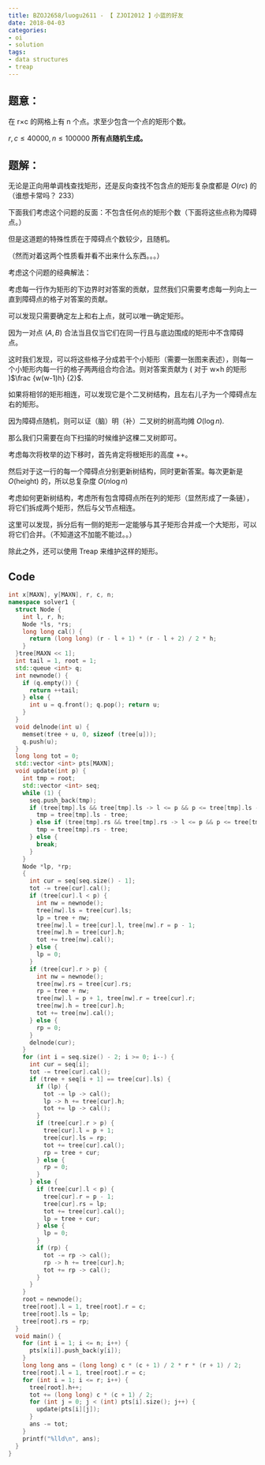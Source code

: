 ```yaml
---
title: BZOJ2658/luogu2611 - 【 ZJOI2012 】小蓝的好友
date: 2018-04-03
categories:
- oi
- solution
tags:
- data structures
- treap
---
```


## 题意：

在 r×c 的网格上有 n 个点。求至少包含一个点的矩形个数。

$r, c \leq 40000, n \leq 100000$ **所有点随机生成。**

<!--- more --->

## 题解：

无论是正向用单调栈查找矩形，还是反向查找不包含点的矩形复杂度都是 $O(rc)$ 的（谁想卡常吗？ 233）

下面我们考虑这个问题的反面：不包含任何点的矩形个数（下面将这些点称为障碍点。）

但是这道题的特殊性质在于障碍点个数较少，且随机。

（然而对着这两个性质看并看不出来什么东西。。。）

考虑这个问题的经典解法：

考虑每一行作为矩形的下边界时对答案的贡献，显然我们只需要考虑每一列向上一直到障碍点的格子对答案的贡献。

可以发现只需要确定左上和右上点，就可以唯一确定矩形。

因为一对点 $(A, B)$ 合法当且仅当它们在同一行且与底边围成的矩形中不含障碍点。

这时我们发现，可以将这些格子分成若干个小矩形（需要一张图来表述），则每一个小矩形内每一行的格子两两组合均合法。则对答案贡献为 ( 对于 w×h 的矩形 )$\frac {w(w-1)h} {2}$.

如果将相邻的矩形相连，可以发现它是个二叉树结构，且左右儿子为一个障碍点左右的矩形。

因为障碍点随机，则可以证（脑）明（补）二叉树的树高均摊 $O(\log n)$.

那么我们只需要在向下扫描的时候维护这棵二叉树即可。

考虑每次将枚举的边下移时，首先肯定将根矩形的高度 ++。

然后对于这一行的每一个障碍点分别更新树结构，同时更新答案。每次更新是 $O(\text{height})$ 的，所以总复杂度 $O(n \log n)$

考虑如何更新树结构，考虑所有包含障碍点所在列的矩形（显然形成了一条链），将它们拆成两个矩形，然后与父节点相连。

这里可以发现，拆分后有一侧的矩形一定能够与其子矩形合并成一个大矩形，可以将它们合并。（不知道这不加能不能过。。）

除此之外，还可以使用 Treap 来维护这样的矩形。

## Code

```cpp
int x[MAXN], y[MAXN], r, c, n;
namespace solver1 {
  struct Node {
    int l, r, h;
    Node *ls, *rs;
    long long cal() {
      return (long long) (r - l + 1) * (r - l + 2) / 2 * h;
    }
  }tree[MAXN << 1];
  int tail = 1, root = 1;
  std::queue <int> q;
  int newnode() {
    if (q.empty()) {
      return ++tail;
    } else {
      int u = q.front(); q.pop(); return u;
    }
  }
  void delnode(int u) {
    memset(tree + u, 0, sizeof (tree[u]));
    q.push(u);
  }
  long long tot = 0;
  std::vector <int> pts[MAXN];
  void update(int p) {
    int tmp = root;
    std::vector <int> seq;
    while (1) {
      seq.push_back(tmp);
      if (tree[tmp].ls && tree[tmp].ls -> l <= p && p <= tree[tmp].ls -> r) {
        tmp = tree[tmp].ls - tree;
      } else if (tree[tmp].rs && tree[tmp].rs -> l <= p && p <= tree[tmp].rs -> r) {
        tmp = tree[tmp].rs - tree;
      } else {
        break;
      }
    }
    Node *lp, *rp;
    {
      int cur = seq[seq.size() - 1];
      tot -= tree[cur].cal();
      if (tree[cur].l < p) { 
        int nw = newnode();
        tree[nw].ls = tree[cur].ls;
        lp = tree + nw;
        tree[nw].l = tree[cur].l, tree[nw].r = p - 1;
        tree[nw].h = tree[cur].h;
        tot += tree[nw].cal();
      } else {
        lp = 0;
      }
      if (tree[cur].r > p) {
        int nw = newnode();
        tree[nw].rs = tree[cur].rs;
        rp = tree + nw;
        tree[nw].l = p + 1, tree[nw].r = tree[cur].r;
        tree[nw].h = tree[cur].h;
        tot += tree[nw].cal();
      } else {
        rp = 0;
      }
      delnode(cur);
    }
    for (int i = seq.size() - 2; i >= 0; i--) {
      int cur = seq[i];
      tot -= tree[cur].cal();
      if (tree + seq[i + 1] == tree[cur].ls) {
        if (lp) { 
          tot -= lp -> cal();
          lp -> h += tree[cur].h;
          tot += lp -> cal();
        }
        if (tree[cur].r > p) {
          tree[cur].l = p + 1;
          tree[cur].ls = rp;
          tot += tree[cur].cal();
          rp = tree + cur;
        } else {
          rp = 0;
        }
      } else {
        if (tree[cur].l < p) {
          tree[cur].r = p - 1;
          tree[cur].rs = lp;
          tot += tree[cur].cal();
          lp = tree + cur;
        } else {
          lp = 0;
        }
        if (rp) {
          tot -= rp -> cal();
          rp -> h += tree[cur].h;
          tot += rp -> cal();
        }
      }
    }
    root = newnode();
    tree[root].l = 1, tree[root].r = c;
    tree[root].ls = lp;
    tree[root].rs = rp;
  }
  void main() {
    for (int i = 1; i <= n; i++) {
      pts[x[i]].push_back(y[i]);
    }
    long long ans = (long long) c * (c + 1) / 2 * r * (r + 1) / 2;
    tree[root].l = 1, tree[root].r = c;
    for (int i = 1; i <= r; i++) {
      tree[root].h++;
      tot += (long long) c * (c + 1) / 2;
      for (int j = 0; j < (int) pts[i].size(); j++) {
        update(pts[i][j]);
      }
      ans -= tot;
    }
    printf("%lld\n", ans);
  }
}
```
